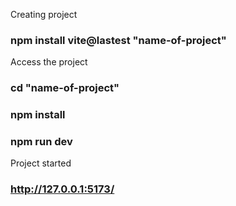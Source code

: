 Creating project
### npm install vite@lastest "name-of-project"

Access the project
### cd "name-of-project"
### npm install
### npm run dev

Project started
### http://127.0.0.1:5173/

